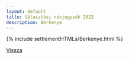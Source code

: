 ```yaml
---
layout: default
title: Választási névjegyzék 2022
description: Berkenye
---
```


{% include settlementHTMLs/Berkenye.html %}

[Vissza](../)